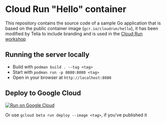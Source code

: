 # Cloud Run "Hello" container

This repository contains the source code of a sample Go application that is
based on the public container image (`gcr.io/cloudrun/hello`), it has been modified by Telia to include branding and is used in the
[Cloud Run workshop](https://github.com/telia-company/gcp-cloud-run-workshop)

## Running the server locally

* Build with `podman build . --tag <tag>`
* Start with `podman run -p 8080:8080 <tag>`
* Open in your browser at `http://localhost:8080`

## Deploy to Google Cloud

[![Run on Google Cloud](https://storage.googleapis.com/cloudrun/button.svg)](https://deploy.cloud.run)

Or use `gcloud beta run deploy --image <tag>`, if you've published it
